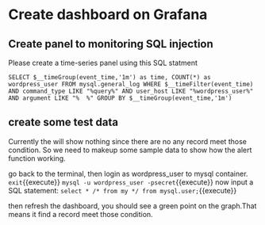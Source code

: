 # Create dashboard on Grafana

## Create panel to monitoring SQL injection
Please create a time-series panel using this SQL statment

`SELECT $__timeGroup(event_time,'1m') as time, COUNT(*) as wordpress_user
FROM mysql.general_log
WHERE $__timeFilter(event_time) AND
      command_type LIKE "%query%" AND
      user_host LIKE "%wordpress_user%" AND
      argument LIKE "%  %"
GROUP BY $__timeGroup(event_time,'1m')`

## create some test data

Currently the will show nothing since there are no any record meet those condition. So we need to makeup some sample data to show how the alert function working.

go back to the terminal, then login as wordpress_user to mysql container.
`exit`{{execute}}
`mysql -u wordpress_user -psecret`{{execute}}
now input a SQL statement:
`select * /* from my */ from mysql.user;`{{execute}}

then refresh the dashboard, you should see a green point on the graph.That means it find a record meet those condition.
